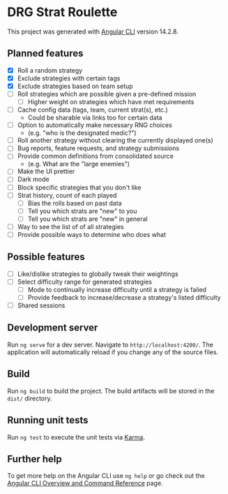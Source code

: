 # DRG Strat Roulette

This project was generated with [Angular CLI](https://github.com/angular/angular-cli) version 14.2.8.

## Planned features

-   [x] Roll a random strategy
-   [x] Exclude strategies with certain tags
-   [x] Exclude strategies based on team setup
-   [ ] Roll strategies which are possible given a pre-defined mission
    -   [ ] Higher weight on strategies which have met requirements
-   [ ] Cache config data (tags, team, current strat(s), etc.)
    -   Could be sharable via links too for certain data
-   [ ] Option to automatically make necessary RNG choices
    -   (e.g. "who is the designated medic?")
-   [ ] Roll another strategy without clearing the currently displayed one(s)
-   [ ] Bug reports, feature requests, and strategy submissions
-   [ ] Provide common definitions from consolidated source
    -   (e.g. What are the "large enemies")
-   [ ] Make the UI prettier
-   [ ] Dark mode
-   [ ] Block specific strategies that you don't like
-   [ ] Strat history, count of each played
    -   [ ] Bias the rolls based on past data
    -   [ ] Tell you which strats are "new" to you
    -   [ ] Tell you which strats are "new" in general
-   [ ] Way to see the list of of all strategies
-   [ ] Provide possible ways to determine who does what

## Possible features

-   [ ] Like/dislike strategies to globally tweak their weightings
-   [ ] Select difficulty range for generated strategies
    -   [ ] Mode to continually increase difficulty until a strategy is failed
    -   [ ] Provide feedback to increase/decrease a strategy's listed difficulty
-   [ ] Shared sessions

## Development server

Run `ng serve` for a dev server. Navigate to `http://localhost:4200/`. The application will automatically reload if you change any of the source files.

## Build

Run `ng build` to build the project. The build artifacts will be stored in the `dist/` directory.

## Running unit tests

Run `ng test` to execute the unit tests via [Karma](https://karma-runner.github.io).

## Further help

To get more help on the Angular CLI use `ng help` or go check out the [Angular CLI Overview and Command Reference](https://angular.io/cli) page.
